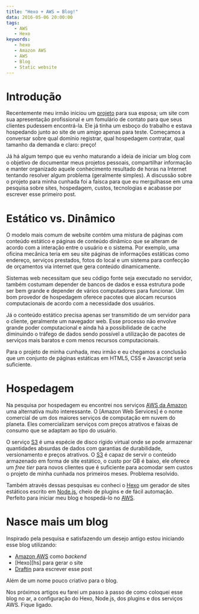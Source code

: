 ```yaml
---
title: "Hexo + AWS = Blog!"
data: 2016-05-06 20:00:00
tags:
   - AWS
   - Hexo
keywords:
   - hexo
   - Amazon AWS
   - AWS
   - Blog
   - Static website
---
```


# Introdução

Recentemente meu irmão iniciou um [projeto](http://counsellor.life) para sua esposa; um site com sua apresentação profissional e um fomulário de contato para que seus clientes pudessem encontrá-la. Ele já tinha um esboço do trabalho e estava hospedando junto ao site de um amigo apenas para teste. Começamos a conversar sobre qual domínio registrar, qual hospedagem contratar, qual tamanho da demanda e claro: preço! 

Já há algum tempo que eu venho maturando a ideia de iniciar um blog com o objetivo de documentar meus projetos pessoais, compartilhar informação e manter organizado aquele conhecimento resultado de horas na Internet tentando resolver algum problema (geralmente simples). A discussão sobre o projeto para minha cunhada foi a faísca para que eu mergulhasse em uma pesquisa sobre sites, hospedagem, custos, tecnologias e acabasse por escrever esse primeiro post.
<!-- more -->

# Estático vs. Dinâmico

O modelo mais comum de website contém uma mistura de páginas com conteúdo estático e páginas de conteúdo dinâmico que se alteram de acordo com a interação entre o usuário e o sistema. Por exemplo, uma oficina mecânica teria em seu site páginas de informações estáticas como endereço, serviços prestados, fotos do local e um sistema para confecção de orçamentos via internet que gera conteúdo dinamicamente.

Sistemas web necessitam que seu código fonte seja executado no servidor, também costumam depender de bancos de dados e essa estrutura pode ser bem grande e depender de vários computadores para funcionar. Um bom provedor de hospedagem oferece pacotes que alocam recursos computacionais de acordo com a necessidade dos usuários.

Já o conteúdo estático precisa apenas ser transmitido de um servidor para o cliente, geralmente um navegador web. Esse processo não envolve grande poder computacional e ainda há a possibilidade de cache diminuindo o tráfego de dados sendo possível a utilização de pacotes de serviços mais baratos e com menos recursos computacionais.

Para o projeto de minha cunhada, meu irmão e eu chegamos a conclusão que um conjunto de páginas estáticas em HTML5, CSS e Javascript seria suficiente. 

# Hospedagem

Na pesquisa por hospedagem eu encontrei nos serviços [AWS da Amazon][aws] uma alternativa muito interessante. O [Amazon Web Services] é o nome comercial de um dos maiores serviços de computação em nuvem do planeta. Eles comercializam serviços com preços atrativos e faixas de consumo que se adaptam ao tipo do usuário.

O serviço [S3][s3] é uma espécie de disco rígido virtual onde se pode armazenar quantidades absurdas de dados com garantias de durabilidade, versionamento e preços atrativos. O [S3][s3] é capaz de servir o conteúdo armazenado em forma de site estático, o custo por GB é baixo, ele oferece um _free tier_ para novos clientes que é suficiente para acomodar sem custos o projeto de minha cunhada nos primeiros meses. Problema resolvido.

Também através dessas pesquisas eu conheci o [Hexo][hx] um gerador de sites estáticos escrito em [Node.js][ns], cheio de plugins e de fácil automação. Perfeito para iniciar meu blog e hospedá-lo no [AWS][aws].

# Nasce mais um blog

Inspirado pela pesquisa e satisfazendo um desejo antigo estou iniciando esse blog utilizando:
+ [Amazon AWS][aws] como _backend_
+ [Hexo][hs] para gerar o site
+ [Draftin][draf] para escrever esse post

Além de um nome pouco criativo para o blog.

Nos próximos artigos eu farei um passo à passo de como coloquei esse blog no ar, a configuração do Hexo, Node.js, dos plugins e dos serviços AWS. Fique ligado.


[hx]: http://hexo.io/ "Hexo.io"
[ns]: http://nodejs.org "NodeJs.org"
[aws]: https://aws.amazon.com "Amazon Web Services"
[s3]: https://aws.amazon.com/s3 "Amazon Simple Storage  Service"
[draf]: https://draftin.com "WRITE BETTER WITH DRAFT"

